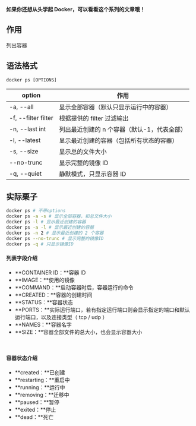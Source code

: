 **如果你还想从头学起 Docker，可以看看这个系列的文章哦！**

## 作用
列出容器

## 语法格式
```python
docker ps [OPTIONS]
```
|option | 作用 |
|---- | ---- |
-a, --all | 显示全部容器（默认只显示运行中的容器）
-f, --filter filter | 根据提供的 filter 过滤输出
-n, --last int | 列出最近创建的 n 个容器（默认-1，代表全部）
-l, --latest | 显示最近创建的容器（包括所有状态的容器）
-s, --size | 显示总的文件大小
--no-trunc | 显示完整的镜像 ID
-q, --quiet | 静默模式，只显示容器 ID

## 实际栗子
```bash
docker ps # 不带options
docker ps -a -s # 显示全部容器，和总文件大小
docker ps -l # 显示最近创建的容器
docker ps -a -l # 显示最近创建的容器
docker ps -n 2 # 显示最近创建的 2 个容器
docker ps --no-trunc # 显示完整的镜像ID
docker ps -q # 只显示镜像ID
```

#### 列表字段介绍

- **CONTAINER ID：**容器 ID
- **IMAGE：**使用的镜像
- **COMMAND：**启动容器时后，容器运行的命令
- **CREATED：**容器的创建时间
- **STATUS：**容器状态
- **PORTS：**实际运行端口，若有指定运行端口则会显示指定的端口和默认运行端口，以及连接类型（ tcp / udp ）&nbsp;
- **NAMES：**容器名字
- **SIZE：**容器全部文件的总大小，也会显示容器大小

&nbsp;
#### 容器状态介绍

- **created：**已创建
- **restarting：**重启中
- **running：**运行中
- **removing：**迁移中
- **paused：**暂停
- **exited：**停止
- **dead：**死亡
